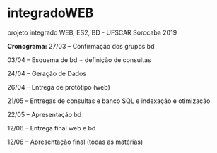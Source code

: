 # integradoWEB
projeto integrado WEB, ES2, BD - UFSCAR Sorocaba 2019

**Cronograma:**
27/03 – Confirmação dos grupos bd

03/04 – Esquema de bd + definição de consultas

24/04 – Geração de Dados

26/04 – Entrega de protótipo (web)

21/05 – Entregas de consultas e banco SQL e indexação e otimização

22/05 – Apresentação bd

12/06 – Entrega final web e bd

12/06 – Apresentação final (todas as matérias)
